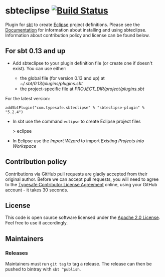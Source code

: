 sbteclipse [![Build Status](https://travis-ci.org/typesafehub/sbteclipse.svg?branch=master)](https://travis-ci.org/typesafehub/sbteclipse)
=========================

Plugin for [sbt](https://github.com/sbt/sbt) to create [Eclipse](http://www.eclipse.org/) project definitions. Please see the [Documentation](http://github.com/typesafehub/sbteclipse/wiki/) for information about installing and using sbteclipse. Information about contribution policy and license can be found below.


For sbt 0.13 and up
---------------------

- Add sbteclipse to your plugin definition file (or create one if doesn't exist). You can use either:

  - the global file (for version 0.13 and up) at *~/.sbt/0.13/plugins/plugins.sbt*
  - the project-specific file at *PROJECT_DIR/project/plugins.sbt*

For the latest version:

    addSbtPlugin("com.typesafe.sbteclipse" % "sbteclipse-plugin" % "5.2.4")

- In sbt use the command `eclipse` to create Eclipse project files

    &gt; eclipse

- In Eclipse use the *Import Wizard* to import *Existing Projects into Workspace*

Contribution policy
-------------------

Contributions via GitHub pull requests are gladly accepted from their original author. Before we can accept pull requests, you will need to agree to the [Typesafe Contributor License Agreement](http://www.typesafe.com/contribute/cla) online, using your GitHub account - it takes 30 seconds.


License
-------

This code is open source software licensed under the [Apache 2.0 License](http://www.apache.org/licenses/LICENSE-2.0.html). Feel free to use it accordingly.

Maintainers
-------------------

### Releases

Maintainers must run `git tag` to tag a release. The release can then be pushed to bintray with `sbt ^publish`.
